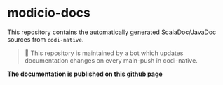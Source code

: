 # modicio-docs

This repository contains the automatically generated ScalaDoc/JavaDoc sources from ``codi-native``. 

> :robot: This repository is maintained by a bot which updates documentation changes on every main-push in codi-native.

**The documentation is published on [this github page](https://modicio.github.io/codi-native-docs/codi/index.html)**
